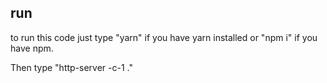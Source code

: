 ## run

to run this code just type "yarn" if you have yarn installed 
or "npm i" if you have npm. 

Then type "http-server -c-1 ."
